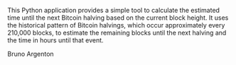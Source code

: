 This Python application provides a simple tool to calculate the estimated time until the next Bitcoin halving based on the current block height. 
It uses the historical pattern of Bitcoin halvings, which occur approximately every 210,000 blocks, to estimate the remaining blocks until the next halving and the time in hours until that event.

Bruno Argenton
